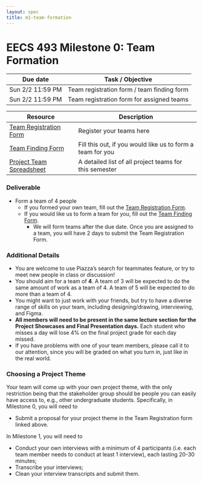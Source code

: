 ```yaml
---
layout: spec
title: m1-team-formation
---
```


EECS 493 Milestone 0: Team Formation
======================================

<!-- TODO: Update links and dates before releasing milestone -->

| Due date | Task / Objective |
| -------- | ---------------- |
| Sun 2/2 11:59 PM | Team registration form / team finding form |
| Sun 2/2 11:59 PM | Team registration form for assigned teams |

| Resource | Description |
| -------- | ---------------- |
| [Team Registration Form]() | Register your teams here |
| [Team Finding Form]() | Fill this out, if you would like us to form a team for you |
| [Project Team Spreadsheet]() | A detailed list of all project teams for this semester |

### Deliverable
- Form a team of 4 people
    - If you formed your own team, fill out the [Team Registration Form]().
    - If you would like us to form a team for you, fill out the [Team Finding Form]().
        - We will form teams after the due date. Once you are assigned to a team, you will have 2 days to submit the Team Registration Form.

### Additional Details
- You are welcome to use Piazza’s search for teammates feature, or try to meet new people in class or discussion!
- You should aim for a team of **4**. A team of 3 will be expected to do the same amount of work as a team of 4. A team of 5 will be expected to do more than a team of 4.
- You might want to just work with your friends, but try to have a diverse range of skills on your team, including designing/drawing, interviewing, and Figma.
- **All members will need to be present in the same lecture section for the Project Showcases and Final Presentation days.** Each student who misses a day will lose 4% on the final project grade for each day missed.
- If you have problems with one of your team members, please call it to our attention, since you will be graded on what you turn in, just like in the real world.

### Choosing a Project Theme

Your team will come up with your own project theme, with the only restriction being that the stakeholder group should be people you can easily have access to, e.g., other undergraduate students. Specifically, in Milestone 0, you will need to
- Submit a proposal for your project theme in the Team Registration form linked above.

In Milestone 1, you will need to
- Conduct your own interviews with a minimum of 4 participants (i.e. each team member needs to conduct at least 1 interview), each lasting 20-30 minutes;
- Transcribe your interviews;
- Clean your interview transcripts and submit them.
